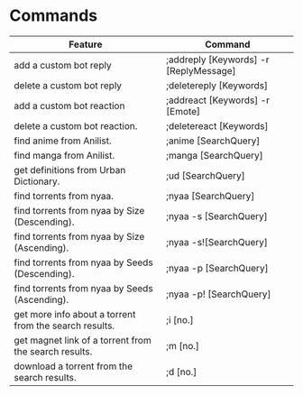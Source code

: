 # Commands
|Feature             |Command                     
|------------------------|----------------------------
| add a custom bot reply | ;addreply [Keywords] -r [ReplyMessage]
| delete a custom bot reply | ;deletereply [Keywords]
| add a custom bot reaction | ;addreact [Keywords] -r [Emote]
| delete a custom bot reaction. | ;deletereact [Keywords] 
| find anime from Anilist. | ;anime [SearchQuery]      
| find manga from Anilist. | ;manga [SearchQuery]     
| get definitions from Urban Dictionary. | ;ud [SearchQuery]         
| find torrents from nyaa. | ;nyaa [SearchQuery]       
| find torrents from nyaa by Size (Descending). | ;nyaa -s [SearchQuery]    
| find torrents from nyaa by Size (Ascending). | ;nyaa -s![SearchQuery]   
| find torrents from nyaa by Seeds (Descending). | ;nyaa -p [SearchQuery]    
| find torrents from nyaa by Seeds (Ascending). | ;nyaa -p! [SearchQuery]   
| get more info about a torrent from the search results. | ;i [no.]  
| get magnet link of a torrent from the search results. | ;m [no.]  
| download a torrent from the search results. | ;d [no.]  
